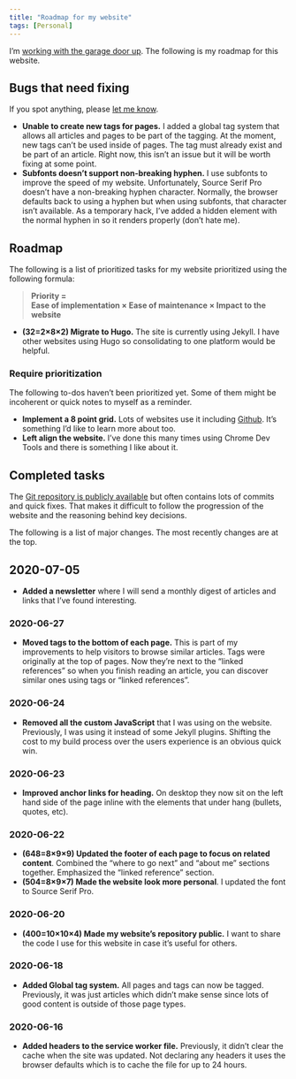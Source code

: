 ```yaml
---
title: "Roadmap for my website"
tags: [Personal]
---
```


I’m [working with the garage door up](/work-with-the-garage-door-up/). The following is my roadmap for this website.

## Bugs that need fixing

If you spot anything, please [let me know](/contact/).

- **Unable to create new tags for pages.** I added a global tag system that allows all articles and pages to be part of the tagging. At the moment, new tags can’t be used inside of pages. The tag must already exist and be part of an article. Right now, this isn’t an issue but it will be worth fixing at some point.
- **Subfonts doesn’t support non-breaking hyphen.** I use subfonts to improve the speed of my website. Unfortunately, Source Serif Pro doesn’t have a non-breaking hyphen character. Normally, the browser defaults back to using a hyphen but when using subfonts, that character isn’t available. As a temporary hack, I’ve added a hidden element with the normal hyphen in so it renders properly (don’t hate me).

## Roadmap

The following is a list of prioritized tasks for my website prioritized using the following formula:

> **Priority =**<br />
> **Ease of implementation × Ease of maintenance × Impact to the website**

- **(32=2×8×2) Migrate to Hugo.** The site is currently using Jekyll. I have other websites using Hugo so consolidating to one platform would be helpful.

### Require prioritization

The following to-dos haven’t been prioritized yet. Some of them might be incoherent or quick notes to myself as a reminder.

- **Implement a 8 point grid.** Lots of websites use it including [Github](https://github.com/). It’s something I’d like to learn more about too.
- **Left align the website.** I’ve done this many times using Chrome Dev Tools and there is something I like about it.

## Completed tasks

The [Git repository is publicly available](https://github.com/daveredfern/daveredfern) but often contains lots of commits and quick fixes. That makes it difficult to follow the progression of the website and the reasoning behind key decisions.

The following is a list of major changes. The most recently changes are at the top. 

## 2020-07-05

- **Added a newsletter** where I will send a monthly digest of articles and links that I’ve found interesting.

### 2020-06-27

- **Moved tags to the bottom of each page.** This is part of my improvements to help visitors to browse similar articles. Tags were originally at the top of pages. Now they’re next to the “linked references” so when you finish reading an article, you can discover similar ones using tags or “linked references”.

### 2020-06-24

- **Removed all the custom JavaScript** that I was using on the website. Previously, I was using it instead of some Jekyll plugins. Shifting the cost to my build process over the users experience is an obvious quick win.

### 2020-06-23

- **Improved anchor links for heading.** On desktop they now sit on the left hand side of the page inline with the elements that under hang (bullets, quotes, etc).

### 2020-06-22

- **(648=8×9×9) Updated the footer of each page to focus on related content**. 
Combined the “where to go next” and “about me” sections together. Emphasized the “linked reference” section.
- **(504=8×9×7) Made the website look more personal**. I updated the font to Source Serif Pro.

### 2020-06-20

- **(400=10×10×4) Made my website’s repository public.** I want to share the code I use for this website in case it’s useful for others.

### 2020-06-18

- **Added Global tag system.** All pages and tags can now be tagged. Previously, it was just articles which didn’t make sense since lots of good content is outside of those page types.

### 2020-06-16

- **Added headers to the service worker file.** Previously, it didn’t clear the cache when the site was updated. Not declaring any headers it uses the browser defaults which is to cache the file for up to 24 hours.

